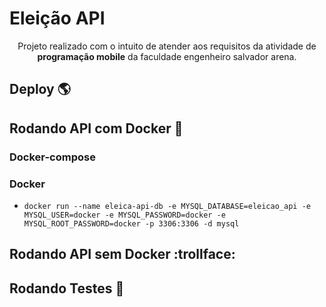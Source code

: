 # Eleição API

<p align="center">Projeto realizado com o intuito de atender aos requisitos da atividade de <strong>programação mobile</strong> da faculdade engenheiro salvador arena.</p>

## Deploy :earth_americas:

## Rodando API com Docker :whale2:

### Docker-compose

### Docker

- `docker run --name eleica-api-db -e MYSQL_DATABASE=eleicao_api -e MYSQL_USER=docker -e MYSQL_PASSWORD=docker -e MYSQL_ROOT_PASSWORD=docker -p 3306:3306 -d mysql`

## Rodando API sem Docker :trollface:

## Rodando Testes :scroll:
